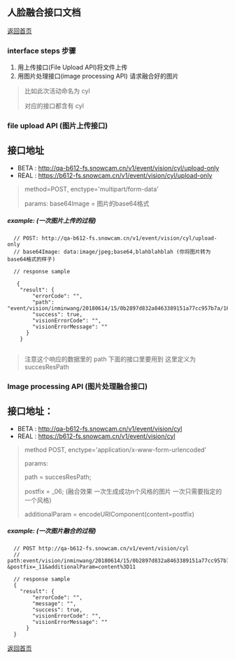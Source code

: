 ## 人脸融合接口文档
  
[返回首页](./index.md)

### interface steps 步骤
1. 用上传接口(File Upload API)将文件上传
2. 用图片处理接口(image processing API) 请求融合好的图片

> 比如此次活动命名为 cyl
>
> 对应的接口都含有 cyl

### file upload API (图片上传接口)
###
接口地址
---
* BETA : http://qa-b612-fs.snowcam.cn/v1/event/vision/cyl/upload-only
* REAL : https://b612-fs.snowcam.cn/v1/event/vision/cyl/upload-only

> method=POST,  enctype='multipart/form-data'
> 
> params: base64Image = 图片的base64格式

##### example: (一次图片上传的过程)
```
  // POST: http://qa-b612-fs.snowcam.cn/v1/event/vision/cyl/upload-only
  // base64Image: data:image/jpeg;base64,blahblahblah (你将图片转为base64格式的样子)
  
  // response sample
   
   {
    "result": {
        "errorCode": "",
        "path": "event/vision/inminwang/20180614/15/0b2897d832a8463389151a77cc957b7a/163fce24206",
        "success": true,
        "visionErrorCode": "",
        "visionErrorMessage": ""
      }
    }
  
```

> 注意这个响应的数据里的 path 下面的接口里要用到  这里定义为 succesResPath
>

### Image processing API (图片处理融合接口)
###
接口地址：
---
* BETA : http://qa-b612-fs.snowcam.cn/v1/event/vision/cyl
* REAL : https://b612-fs.snowcam.cn/v1/event/vision/cyl

> method POST,  enctype='application/x-www-form-urlencoded'
>
> params: 
>
> path = succesResPath; 
>
> postfix = _06; (融合效果 一次生成成功n个风格的图片 一次只需要指定的一个风格)
>
> additionalParam = encodeURIComponent(content=postfix)

##### example: (一次图片融合的过程)
```
  // POST http://qa-b612-fs.snowcam.cn/v1/event/vision/cyl
  // path:event/vision/inminwang/20180614/15/0b2897d832a8463389151a77cc957b7a/163fce24206
&postfix=_11&additionalParam=content%3D11

  // response sample
  {
    "result": {
        "errorCode": "",
        "message": "",
        "success": true,
        "visionErrorCode": "",
        "visionErrorMessage": ""
      }
  }
```

[返回首页](./index.md)
